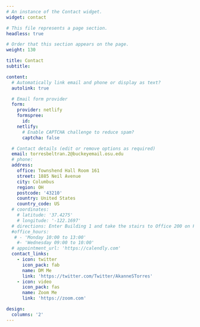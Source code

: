 ```yaml
---
# An instance of the Contact widget.
widget: contact

# This file represents a page section.
headless: true

# Order that this section appears on the page.
weight: 130

title: Contact
subtitle:

content:
  # Automatically link email and phone or display as text?
  autolink: true

  # Email form provider
  form:
    provider: netlify
    formspree:
      id:
    netlify:
      # Enable CAPTCHA challenge to reduce spam?
      captcha: false

  # Contact details (edit or remove options as required)
  email: torresbeltran.2@buckeyemail.osu.edu
  # phone: 
  address:
    office: Townshend Hall Room 161
    street: 1885 Neil Avenue
    city: Columbus
    region: OH
    postcode: '43210'
    country: United States
    country_code: US
  # coordinates:
    # latitude: '37.4275'
    # longitude: '-122.1697'
  # directions: Enter Building 1 and take the stairs to Office 200 on Floor 2
  #office_hours:
   # - 'Monday 10:00 to 13:00'
    #- 'Wednesday 09:00 to 10:00'
  # appointment_url: 'https://calendly.com'
  contact_links:
    - icon: twitter
      icon_pack: fab
      name: DM Me
      link: 'https://twitter.com/Twitter/AkanneSTorres'
    - icon: video
      icon_pack: fas
      name: Zoom Me
      link: 'https://zoom.com'

design:
  columns: '2'
---
```

